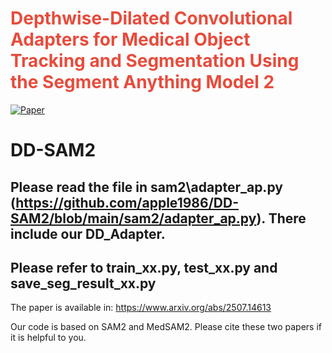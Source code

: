 # <span style="color:#e74c3c; font-weight:bold">Depthwise-Dilated Convolutional Adapters for Medical Object Tracking and Segmentation Using the Segment Anything Model 2</span>

[![Paper](https://img.shields.io/badge/Paper-DD-SAM2-blue)](https://www.arxiv.org/abs/2507.14613)

# DD-SAM2

## Please read the file in sam2\adapter_ap.py (https://github.com/apple1986/DD-SAM2/blob/main/sam2/adapter_ap.py). There include our DD_Adapter.
## Please refer to train_xx.py, test_xx.py and save_seg_result_xx.py

The paper is available in: https://www.arxiv.org/abs/2507.14613

Our code is based on SAM2 and MedSAM2. Please cite these two papers if it is helpful to you.
